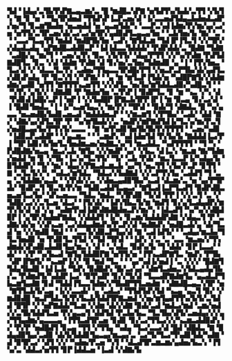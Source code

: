 ▜▟▝▐▟▄▞▃▜▙▜▚▛▇▃▄▃▆▞▃▝█▝▆▟█▃▚▛▇▝▅▜▟▜▚▞▙▟▞▃▜▜▝▞▙▜▚▝▇▝▊▝▅▝▝▜▄▜▛▟▅▟▝▜▜▟▚▛▐▃▛▃▅▞▟▝▐▞▃▃▅▟▜▟▄▃▙▟▅▟▃▟▛▞▅▞▜▝▊▃▆▜▙▟▅▝▅▃▅▟▟▝▅▝▄▃▅▜▟▞▚▝▃▃▛▃▚▟▐▟▆▞▛▞▆▞▄▞▃▞▅▝▅▜▜▞▃▜▛▃▅▞▟▞▃▞▃▞▅▜▛▞▄▟▉▟▜▃▄▃▄▜▅▝▝▃▙▜▅▞▙▝▇▞▝▃▝▝▝▃▃▞▜▃▄▜▜▝▆▟▟▝▆▟█▜▙▜▅▝▃▟▚▝▇▜▟▃▆▝▜▟▐▛▐▜▃▜▝▞▞▜▛▞▞▟▄▟▃▟▄▝▄▛▇▟█▃▟▟▉▃▛▝▐▟▐▟▃▃▜▟▟▟▞▝▛▟▛▟▟▞▃▝█▟▇▝▜▟▇▝▃▟█▞▄▝▆▞▜▝▝▃▅▞▄▜▚▝▉▃▝▞▙▜▜▞▝▟▄▞▛▜▜▝▞▞▚▞▛▟▆▝▛▟▜▟▇▟█▜▃▝▊▃▝▞▟▝▟▟▆▝▛▟▇▝▟▝▊▞▅▞▃▜▅▞▜▟▆▟▉▝▄▝▐▝▐▜▚▜▅▃▝▜▃▞▟▝▞▝▟▃▃▜▃▜▚▝▃▟▅▞▜▜▄▃▃▜▛▟█▞▛▜▝▞▅▃▛▃▛▜▙▞▟▞▄▟▜▃▞▟▊▟▚▟▄▝▛▝▉▃▚▜▝▞▚▛▇▞▝▝▄▝▆▝▆▜▃▛▐▜▟▞▅▝▚▟█▛▇▜▞▞▟▟▆▟▆▞▄▟▉▝▅▜▜▝▇▜▜▜▚▃▅▜▜▝▞▞▟▜▃▝▅▞▙▞▆▜▟▟▃▟▉▞▚▟█▃▜▝▝▝▚▜▚▝▄▜▞▞▝▟▇▟▉▝▛▝▇▟▅▜▅▝▃▜▚▛▐▝▉▟▛▜▃▝▊▝▆▝▚▃▝▞▚▝▟▝▛▟▊▟▐▟█▞▃▛▐▝▅▛▐▝▞▞▙▟█▛▐▛▇▃▙▜▛▛▐▛▐▝▆▝▉▃▄▝▊▞▃▞▟▝▐▝█▟▊▜▅▟▃▝▐▝▐▞▚▃▅▜▄▃▚▝▆▞▛▞▝▜▛▟▝▝▉▟▞▜▝▟▇▟▃▝█▝▚▞▄▃▃▝▅▃▅▟█▞▙▟▊▃▅▃▟▝▆▟▟▟▅▃▛▝▝▞▆▃▆▜▝▞▛▜▙▞▝▃▟▞▝▟▟▝▇▞▝▟▇▞▄▞▟▜▃▜▛▝▛▝▚▞▆▜▙▟▞▞▃▝▅▟▛▞▆▛▇▟▜▟▐▞▜▃▚▞▆▞▛▃▜▞▅▟█▃▄▞▙▞▛▜▚▜▞▃▃▃▝▝▇▝▅▜▚▟▊▜▅▜▙▜▙▜▚▜▜▜▜▝▝▃▅▞▚▟▊▝▐▟▉▃▛▃▟▟▛▝▝▞▄▃▆▃▝▝▝▃▆▟▚▝▚▟▐▟▅▜▟▝▛▞▙▞▙▝▇▟▟▟▐▃▞▛▐▝▜▛▐▟▊▞▙▜▅▜▃▜▅▟▆▃▅▞▅▟▇▃▚▞▜▝▆▃▟▟▃▝▚▟▜▜▜▜▝▝▜▝▚▝▛▟█▟▇▞▅▃▄▝▆▃▞▃▙▝▇▜▄▝▞▞▆▟▛▝▄▞▝▞▙▃▝▟▐▃▚▝▆▃▆▝▇▞▜▟▆▞▅▟▟▝▆▝▊▝▞▜▙▝▐▃▚▞▜▃▜▜▞▝▜▞▝▃▙▝▛▟▞▝▆▃▜▃▃▛▐▞▚▟▄▞▙▝▉▜▟▟▛▞▝▜▞▝▆▞▝▟▄▞▞▛▇▃▟▃▆▃▙▝▄▞▜▝▅▃▜▜▝▞▙▞▛▃▛▝▊▜▜▝▇▝▃▜▃▜▞▞▚▝▚▟▃▞▆▜▟▃▝▜▟▃▞▞▙▟▇▟▝▞▞▃▛▜▚▜▄▝▃▟▟▜▝▜▝▃▄▝▃▜▟▟▇▞▄▃▙▝▝▞▛▟▞▞▃▝▞▟▅▃▄▟▉▜▙▞▚▃▟▝▟▃▆▞▃▝▅▝▄▞▛▜▛▟▞▝▉▟▛▃▜▝▉▃▜▞▛▞▆▝▜▟▊▃▟▟▜▃▄▃▞▝▇▜▃▟▐▃▛▜▃▟▜▝▉▟▛▟█▃▅▃▅▜▃▞▙▞▝▟▚▃▅▃▃▝▜▟▃▝▆▟▃▝▚▜▛▟▉▝▜▞▟▝▛▛▐▝▞▞▃▜▝▃▝▞▜▟█▞▃▞▞▃▜▃▅▝▟▃▞▝▐▜▞▟▞▝▐▟▚▜▙▃▜▞▆▝▆▟▜▝▊▞▄▜▃▟▄▟▛▞▆▜▚▜▞▟▝▟▝▞▄▝▚▟▆▜▚▟▐▟▛▟▇▟█▟▅▃▛▞▆▞▚▝▐▟▃▟▜▝▚▞▚▞▞▟█▟▉▛▐▝▄▜▛▞▙▟▅▛▇▟▄▝▞▟▟▟▜▝▐▞▚▝▊▃▆▞▙▟▟▟▛▟▇▝▞▟▄▃▜▝▛▝▃▟▇▞▟▞▅▝▞▟▚▃▅▝▃▞▟▟▄▟▆▟▚▞▛▃▛▞▟▝▆▟▇▟▚▝▅▟█▃▟▞▄▝▟▞▜▃▟▝▅▝▞▞▆▟▉▝▇▟▝▝▝▃▃▜▞▟▉▃▛▜▄▞▟▝▇▝▃▟▐▟▜▞▝▝▃▟▄▞▆▃▙▞▜▜▃▜▅▟▉▝▅▝▛▟▊▜▃▜▜▟▝▞▜▟▝▜▛▟▝▝▐▟▚▝▞▃▝▃▝▃▃▝▆▃▅▞▞▜▚▟▆▟▞▟▚▟▉▃▙▟▊▜▄▞▆▃▚▝▟▝▝▃▚▟▃▝▉▟▚▞▙▝▜▝▟▟▞▝▊▛▐▃▃▞▝▟▞▝▝▞▛▝▚▞▙▃▟▝▇▜▄▜▟▟▉▛▇▝▅▜▜▞▅▝▐▜▚▃▟▛▇▜▃▝▆▟▚▝▛▜▙▝▟▛▐▛▇▜▞▝▚▃▅▛▐▞▞▝▉▝▆▟▝▜▃▝▝▝▄▞▚▟▐▞▅▟▐▝▃▝▞▞▞▝█▟▇▜▜▟▄▜▙▟█▝▐▟▐▃▙▝▜▟▚▝▉▟█▟▚▝█▞▃▞▄▞▝▟▆▜▃▟▅▃▚▜▟▃▄▟▄▜▙▞▃▝▛▟▆▟▜▞▚▟▟▛▐▃▞▝▉▜▚▟▛▝▊▞▞▜▞▟▝▜▃▃▟▛▇▟▆▜▄▝▄▃▟▃▛▜▙▃▆▜▄▟▇▝▊▟▝▜▟▟▐▜▃▃▜▟▆▞▞▜▙▟▛▜▜▃▅▟▆▝▝▟▇▟█▃▄▃▚▜▛▝▅▝▇▜▜▃▙▜▞▃▄▝▐▞▞▃▃▟▞▝▄▝▃▟▃▞▝▜▜▟▜▟▚▜▟▝▚▃▄▝▄▃▜▝▉▞▝▞▆▟▉▟█▝▅▃▛▜▟▃▜▞▛▞▙▃▙▜▟▟▜▛▇▃▆▟▝▞▅▞▆▜▄▟▜▜▚▞▙▜▞▃▜▟▟▝█▜▛▝▞▝▅▛▇▟▟▞▜▃▆▝▞▟▆▝▟▞▞▟▇▝▉▟▞▃▟▝▆▟▃▞▆▟▝▃▆▞▅▟▞▞▃▜▙▜▟▟▜▃▅▝▛▞▄▃▄▜▝▟▟▜▟▝▛▃▙▞▙▃▝▜▃▜▙▞▟▜▞▃▅▟▄▞▞▞▄▞▜▜▄▟▆▞▄▃▃▃▄▝▐▜▜▃▟▜▛▃▅▝▊▟▊▝▊▞▃▞▜▜▃▞▞▞▚▃▆▃▟▟▉▟▚▝▞▝▛▞▛▝▅▟█▟▜▝▊▃▄▝▜▜▝▞▜▜▄▝▚▟▄▝▜▃▞▃▃▞▟▝█▟▝▟█▟▃▝▇▝█▟▄▟▉▜▄▞▃▟▉▝▟▞▙▜▟▟▊▜▄▃▄▞▆▃▄▞▃▝▃▞▜▞▜▃▞▜▚▟▊▜▟▞▚▟▇▝▟▝▉▜▛▃▞▝▟▜▝▞▞▝▚▟▅▞▛▃▅▝▚▜▝▝▟▃▟▜▛▃▆▃▆▞▄▟▅▞▙▃▚▝▐▜▚▞▃▝▟▟▃▞▅▜▜▝▊▛▐▟▟▃▅▝▐▃▟▝▞▟▇▞▙
